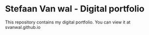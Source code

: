 # Stefaan Van wal - Digital portfolio
This repository contains my digital portfolio. You can view it at svanwal.github.io
